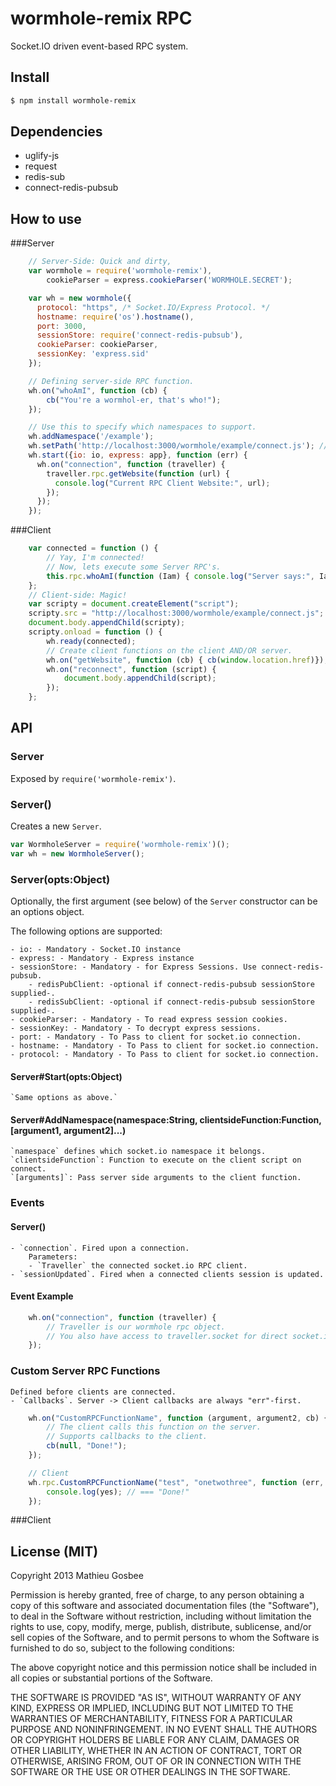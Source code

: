 wormhole-remix RPC
=================

Socket.IO driven event-based RPC system.

## Install
```bash
$ npm install wormhole-remix
```

## Dependencies
  - uglify-js
  - request
  - redis-sub
  - connect-redis-pubsub

## How to use

###Server
```javascript
	// Server-Side: Quick and dirty,
	var wormhole = require('wormhole-remix'),
		cookieParser = express.cookieParser('WORMHOLE.SECRET');

	var wh = new wormhole({
	  protocol: "https", /* Socket.IO/Express Protocol. */
	  hostname: require('os').hostname(),
	  port: 3000,
	  sessionStore: require('connect-redis-pubsub'),
	  cookieParser: cookieParser,
	  sessionKey: 'express.sid'
	});

	// Defining server-side RPC function.
	wh.on("whoAmI", function (cb) {
		cb("You're a wormhol-er, that's who!");
	});

	// Use this to specify which namespaces to support.
	wh.addNamespace('/example');
	wh.setPath('http://localhost:3000/wormhole/example/connect.js'); // In case of disconnect, retry here.
	wh.start({io: io, express: app}, function (err) {
      wh.on("connection", function (traveller) {
        traveller.rpc.getWebsite(function (url) {
          console.log("Current RPC Client Website:", url);
        });
      });
    });
```

###Client

```javascript
	var connected = function () {
		// Yay, I'm connected!
		// Now, lets execute some Server RPC's.
		this.rpc.whoAmI(function (Iam) { console.log("Server says:", Iam)});
	};
	// Client-side: Magic!
	var scripty = document.createElement("script");
	scripty.src = "http://localhost:3000/wormhole/example/connect.js";
	document.body.appendChild(scripty);
	scripty.onload = function () {
		wh.ready(connected);
		// Create client functions on the client AND/OR server.
		wh.on("getWebsite", function (cb) { cb(window.location.href)});
		wh.on("reconnect", function (script) {
			document.body.appendChild(script);
		});
	};
```
## API

### Server

  Exposed by `require('wormhole-remix')`.

  ### Server()

  Creates a new `Server`.

  ```js
  var WormholeServer = require('wormhole-remix')();
  var wh = new WormholeServer();
  ```

  ### Server(opts:Object)

  Optionally, the first argument (see below) of the `Server`
  constructor can be an options object.

  The following options are supported:

    - io: - Mandatory - Socket.IO instance
    - express: - Mandatory - Express instance
	- sessionStore: - Mandatory - for Express Sessions. Use connect-redis-pubsub.
    	- redisPubClient: -optional if connect-redis-pubsub sessionStore supplied-.
		- redisSubClient: -optional if connect-redis-pubsub sessionStore supplied-.
	- cookieParser: - Mandatory - To read express session cookies.
	- sessionKey: - Mandatory - To decrypt express sessions.
	- port: - Mandatory - To Pass to client for socket.io connection.
	- hostname: - Mandatory - To Pass to client for socket.io connection.
	- protocol: - Mandatory - To Pass to client for socket.io connection.

#### Server#Start(opts:Object)
	`Same options as above.`

#### Server#AddNamespace(namespace:String, clientsideFunction:Function, [argument1, argument2]...)
	`namespace` defines which socket.io namespace it belongs.
	`clientsideFunction`: Function to execute on the client script on connect.
	`[arguments]`: Pass server side arguments to the client function.

### Events

#### Server()
	- `connection`. Fired upon a connection.
		Parameters:
		- `Traveller` the connected socket.io RPC client.
	- `sessionUpdated`. Fired when a connected clients session is updated.

#### Event Example
```javascript
	wh.on("connection", function (traveller) {
		// Traveller is our wormhole rpc object.
		// You also have access to traveller.socket for direct socket.io access.
	});
```

### Custom Server RPC Functions
	Defined before clients are connected.
	- `Callbacks`. Server -> Client callbacks are always "err"-first.
```javascript
	wh.on("CustomRPCFunctionName", function (argument, argument2, cb) {
		// The client calls this function on the server.
		// Supports callbacks to the client.
		cb(null, "Done!");
	});
```
```javascript
	// Client
	wh.rpc.CustomRPCFunctionName("test", "onetwothree", function (err, yes) {
		console.log(yes); // === "Done!"
	});
```

###Client


## License (MIT)

Copyright 2013 Mathieu Gosbee

Permission is hereby granted, free of charge, to any person obtaining
a copy of this software and associated documentation files (the
"Software"), to deal in the Software without restriction, including
without limitation the rights to use, copy, modify, merge, publish,
distribute, sublicense, and/or sell copies of the Software, and to
permit persons to whom the Software is furnished to do so, subject to
the following conditions:

The above copyright notice and this permission notice shall be
included in all copies or substantial portions of the Software.

THE SOFTWARE IS PROVIDED "AS IS", WITHOUT WARRANTY OF ANY KIND,
EXPRESS OR IMPLIED, INCLUDING BUT NOT LIMITED TO THE WARRANTIES OF
MERCHANTABILITY, FITNESS FOR A PARTICULAR PURPOSE AND
NONINFRINGEMENT. IN NO EVENT SHALL THE AUTHORS OR COPYRIGHT HOLDERS BE
LIABLE FOR ANY CLAIM, DAMAGES OR OTHER LIABILITY, WHETHER IN AN ACTION
OF CONTRACT, TORT OR OTHERWISE, ARISING FROM, OUT OF OR IN CONNECTION
WITH THE SOFTWARE OR THE USE OR OTHER DEALINGS IN THE SOFTWARE.